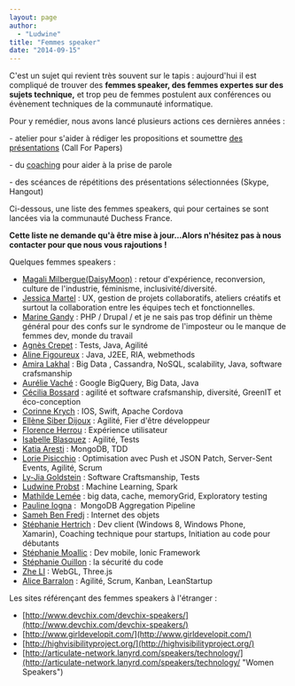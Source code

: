 ```yaml
---
layout: page
author:
  - "Ludwine"
title: "Femmes speaker"
date: "2014-09-15"
---
```


C'est un sujet qui revient très souvent sur le tapis : aujourd'hui il est compliqué de trouver des **femmes speaker, des femmes expertes sur des sujets technique,** et trop peu de femmes postulent aux conférences ou évènement techniques de la communauté informatique.

Pour y remédier, nous avons lancé plusieurs actions ces dernières années :

\- atelier pour s'aider à rédiger les propositions et soumettre [des présentations](coup-de-coeur/coup-de-gueule/2014/06/30/atelier-de-preparation-pour-les-call-for-papers/ "Ateliers CFP") (Call For Papers)

\- du [coaching](http://www.meetup.com/Duchess-France-Meetup/events/221393983/) pour aider à la prise de parole

\- des scéances de répétitions des présentations sélectionnées (Skype, Hangout)

Ci-dessous, une liste des femmes speakers, qui pour certaines se sont lancées via la communauté Duchess France.

**Cette liste ne demande qu'à être mise à jour...Alors n'hésitez pas à nous contacter pour que nous vous rajoutions !**

Quelques femmes speakers :

- [Magali Milbergue(DaisyMoon)](http://twitter.com/MagaliMilbergue) : retour d'expérience, reconversion, culture de l'industrie, féminisme, inclusivité/diversité.
- [Jessica Martel](http://twitter.com/jess_m_martel) : UX, gestion de projets collaboratifs, ateliers créatifs et surtout la collaboration entre les équipes tech et fonctionnelles.
- [Marine Gandy](http://twitter.com/mupsigraphy) : PHP / Drupal / et je ne sais pas trop définir un thème général pour des confs sur le syndrome de l'imposteur ou le manque de femmes dev, monde du travail
- [Agnès Crepet](http://twitter.com/agnes_crepet) : Tests, Java, Agilité
- [Aline Figoureux](http://twitter.com/afigoureux) : Java, J2EE, RIA, webmethods
- [Amira Lakhal](http://twitter.com/MiraLak) : Big Data , Cassandra, NoSQL, scalability, Java, software crafsmanship
- [Aurélie Vaché](https://twitter.com/aurelievache) : Google BigQuery, Big Data, Java
- [Cécilia Bossard](https://twitter.com/CeciliaBossard) : agilité et software crafsmanship, diversité, GreenIT et éco-conception
- [Corinne Krych](https://twitter.com/corinnekrych) : IOS, Swift, Apache Cordova
- [Ellène Siber Dijoux](http://uneviededev.com/) : Agilité, Fier d'être développeur
- [Florence Herrou](http://blog.ippon.fr/author/Florence_HERROU/) : Expérience utilisateur
- [Isabelle Blasquez](https://twitter.com/iblasquez) : Agilité, Tests
- [Katia Aresti](http://twitter.com/karesti) : MongoDB, TDD
- [Lorie Pisicchio](https://twitter.com/LoriePisicchio) : Optimisation avec Push et JSON Patch, Server-Sent Events, Agilité, Scrum
- [Ly-Jia Goldstein](https://twitter.com/Ly_Jia) : Software Craftsmanship, Tests
- [Ludwine Probst](http://twitter.com/nivdul) : Machine Learning, Spark
- [Mathilde Lemée](http://twitter.com/MathildeLemee) : big data, cache, memoryGrid, Exploratory testing
- [Pauline Iogna](http://twitter.com/_p_a_u_l_i_n_e_) :  MongoDB Aggregation Pipeline
- [Sameh Ben Fredj](http://www.mix-it.fr/profile/Sameh) : Internet des objets
- [Stéphanie Hertrich](https://twitter.com/stepheUp) : Dev client (Windows 8, Windows Phone, Xamarin), Coaching technique pour startups, Initiation au code pour débutants
- [Stéphanie Moallic](https://plus.google.com/109255135544802513030/posts) : Dev mobile, Ionic Framework
- [Stéphanie Ouillon](http://twitter.com/steph_ouillon) : la sécurité du code
- [Zhe LI](http://cfp.devoxx.fr/2015/speaker/zhe_li) : WebGL, Three.js
- [Alice Barralon](http://twitter.com/@a_barralon) : Agilité, Scrum, Kanban, LeanStartup

Les sites référençant des femmes speakers à l'étranger : 
- [http://www.devchix.com/devchix-speakers/](http://www.devchix.com/devchix-speakers/)
- [http://www.girldevelopit.com/](http://www.girldevelopit.com/)
- [http://highvisibilityproject.org/](http://highvisibilityproject.org/)
- [http://articulate-network.lanyrd.com/speakers/technology/](http://articulate-network.lanyrd.com/speakers/technology/ "Women Speakers")
